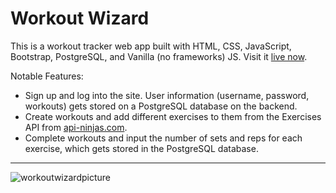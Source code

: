 # Workout Wizard

This is a workout tracker web app built with HTML, CSS, JavaScript, Bootstrap, PostgreSQL, and Vanilla (no frameworks) JS. Visit it [live now](https://workoutwizard.onrender.com/).


Notable Features:
- Sign up and log into the site. User information (username, password, workouts) gets stored on a PostgreSQL database on the backend.
- Create workouts and add different exercises to them from the Exercises API from [api-ninjas.com](https://api-ninjas.com/api/exercises).
- Complete workouts and input the number of sets and reps for each exercise, which gets stored in the PostgreSQL database.

---
![workoutwizardpicture](https://github.com/lightspeed1/workout-wizard-public/assets/49415592/c97e55f5-7e47-4a52-a4c8-3759fcc5e57b)
